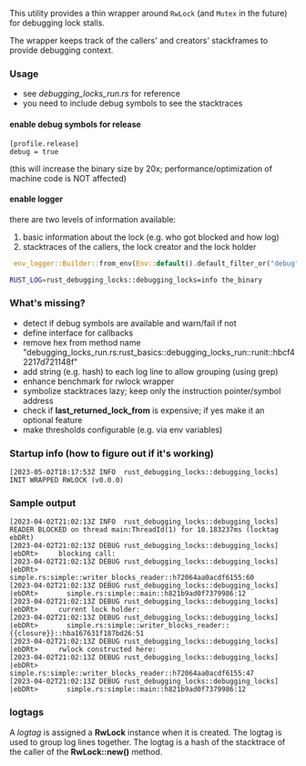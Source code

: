 This utility provides a thin wrapper around <code>RwLock</code> (and <code>Mutex</code> in the future) for debugging lock stalls.

The wrapper keeps track of the callers' and creators' stackframes to provide debugging context.


### Usage
* see _debugging_locks_run.rs_ for reference
* you need to include debug symbols to see the stacktraces

#### enable debug symbols for release
    [profile.release]
    debug = true
(this will increase the binary size by 20x; performance/optimization of machine code is NOT affected)

#### enable logger
there are two levels of information available:
1. basic information about the lock (e.g. who got blocked and how log)
2. stacktraces of the callers, the lock creator and the lock holder

```rust
 env_logger::Builder::from_env(Env::default().default_filter_or("debug")).init();
```

```bash
RUST_LOG=rust_debugging_locks::debugging_locks=info the_binary
```

### What's missing?
* detect if debug symbols are available and warn/fail if not
* define interface for callbacks
* remove hex from method name "debugging_locks_run.rs:rust_basics::debugging_locks_run::runit::hbcf42217d721148f"
* add string (e.g. hash) to each log line to allow grouping (using grep)
* enhance benchmark for rwlock wrapper
* symbolize stacktraces lazy; keep only the instruction pointer/symbol address
* check if __last_returned_lock_from__ is expensive; if yes make it an optional feature
* make thresholds configurable (e.g. via env variables)

### Startup info (how to figure out if it's working)
    [2023-05-02T18:17:53Z INFO  rust_debugging_locks::debugging_locks] INIT WRAPPED RWLOCK (v0.0.0)


### Sample output
    [2023-04-02T21:02:13Z INFO  rust_debugging_locks::debugging_locks] READER BLOCKED on thread main:ThreadId(1) for 10.183237ms (locktag ebDRt)
    [2023-04-02T21:02:13Z DEBUG rust_debugging_locks::debugging_locks]  |ebDRt>     blocking call:
    [2023-04-02T21:02:13Z DEBUG rust_debugging_locks::debugging_locks]  |ebDRt>       simple.rs:simple::writer_blocks_reader::h72064aa0acdf6155:60
    [2023-04-02T21:02:13Z DEBUG rust_debugging_locks::debugging_locks]  |ebDRt>       simple.rs:simple::main::h821b9ad0f7379986:12
    [2023-04-02T21:02:13Z DEBUG rust_debugging_locks::debugging_locks]  |ebDRt>     current lock holder:
    [2023-04-02T21:02:13Z DEBUG rust_debugging_locks::debugging_locks]  |ebDRt>       simple.rs:simple::writer_blocks_reader::{{closure}}::hba167631f187bd26:51
    [2023-04-02T21:02:13Z DEBUG rust_debugging_locks::debugging_locks]  |ebDRt>     rwlock constructed here:
    [2023-04-02T21:02:13Z DEBUG rust_debugging_locks::debugging_locks]  |ebDRt>       simple.rs:simple::writer_blocks_reader::h72064aa0acdf6155:47
    [2023-04-02T21:02:13Z DEBUG rust_debugging_locks::debugging_locks]  |ebDRt>       simple.rs:simple::main::h821b9ad0f7379986:12

### logtags
A _logtag_ is assigned a __RwLock__ instance when it is created. The logtag is used to group log lines together. The logtag is a hash of the stacktrace of the caller of the __RwLock::new()__ method.